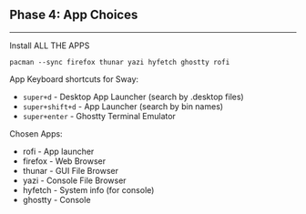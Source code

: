 ## Phase 4: App Choices

---

Install ALL THE APPS
```
pacman --sync firefox thunar yazi hyfetch ghostty rofi
```

App Keyboard shortcuts for Sway: 
- `super+d` - Desktop App Launcher (search by .desktop files)
- `super+shift+d` - App Launcher (search by bin names)
- `super+enter` - Ghostty Terminal Emulator

Chosen Apps:
- rofi - App launcher
- firefox - Web Browser
- thunar - GUI File Browser
- yazi - Console File Browser
- hyfetch - System info (for console)
- ghostty - Console
